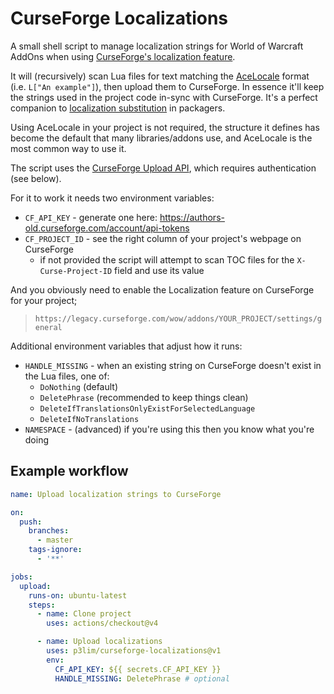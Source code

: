 # CurseForge Localizations

A small shell script to manage localization strings for World of Warcraft AddOns when using [CurseForge's localization feature](https://support.curseforge.com/en/support/solutions/articles/9000197356-project-localization).

It will (recursively) scan Lua files for text matching the [AceLocale](https://www.wowace.com/projects/ace3/pages/api/ace-locale-3-0) format (i.e. `L["An example"]`), then upload them to CurseForge. In essence it'll keep the strings used in the project code in-sync with CurseForge. It's a perfect companion to [localization substitution](https://github.com/BigWigsMods/packager/wiki/Localization-Substitution) in packagers.

Using AceLocale in your project is not required, the structure it defines has become the default that many libraries/addons use, and AceLocale is the most common way to use it.

The script uses the [CurseForge Upload API](https://support.curseforge.com/en/support/solutions/articles/9000197321-curseforge-api), which requires authentication (see below).

For it to work it needs two environment variables:

- `CF_API_KEY` - generate one here: <https://authors-old.curseforge.com/account/api-tokens>
- `CF_PROJECT_ID` - see the right column of your project's webpage on CurseForge
  - if not provided the script will attempt to scan TOC files for the `X-Curse-Project-ID` field and use its value

And you obviously need to enable the Localization feature on CurseForge for your project;

> `https://legacy.curseforge.com/wow/addons/YOUR_PROJECT/settings/general`

Additional environment variables that adjust how it runs:

- `HANDLE_MISSING` - when an existing string on CurseForge doesn't exist in the Lua files, one of:
  - `DoNothing` (default)
  - `DeletePhrase` (recommended to keep things clean)
  - `DeleteIfTranslationsOnlyExistForSelectedLanguage`
  - `DeleteIfNoTranslations`
- `NAMESPACE` - (advanced) if you're using this then you know what you're doing

## Example workflow

```yaml
name: Upload localization strings to CurseForge

on:
  push:
    branches:
      - master
    tags-ignore:
      - '**'

jobs:
  upload:
    runs-on: ubuntu-latest
    steps:
      - name: Clone project
        uses: actions/checkout@v4

      - name: Upload localizations
        uses: p3lim/curseforge-localizations@v1
        env:
          CF_API_KEY: ${{ secrets.CF_API_KEY }}
          HANDLE_MISSING: DeletePhrase # optional
```
